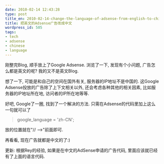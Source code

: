 ```yaml
---
date: 2010-02-14 12:43:28
type: post
title_en: 2010-02-14-change-the-language-of-adsense-from-english-to-chinese
title: 把英文的Adsense广告改成中文
wordpress_id: 505
tags:
- tech
- adsense
- chinese
- language
---
```


刚整完Blog, 顺手放上了Google Adsense. 浏览了一下, 发现有个小问题, 广告怎么都是英文的呢? 我的又不是英文Blog.

想了一下, 可能是和自己的空间在国外有关, 服务器的IP地址不是中国的. 这Google Adsense投放的广告除了上下文相关以外, 还会考虑各种其他的相关因素, 比如服务器的IP地址所在地, 访问者的IP所在地等等.

好吧, Google了一圈, 找到了一个解决的方法. 只需在Adsense的代码里加上这么一句就可以了

> google_language = 'zh-CN';

放的位置就在"// -->"前面即可.

再看看, 现在广告就都是中文的了:)

更新: 根据Rey的经验, 如果是在中文的AdSense申请的广告代码, 里面应该就已经有了上面的语言代码.
